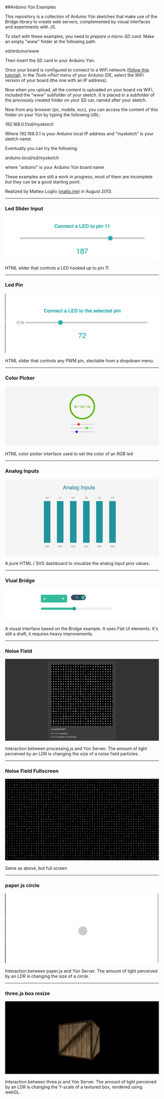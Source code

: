 ##Arduino Yún Examples

This repository is a collection of Arduino Yún sketches that make use of the Bridge library to create web servers, complemented by visual interfaces and experiments with JS.

To start with these examples, you need to *prepare a micro-SD card*. Make an empty "www" folder at the following path:

*sd/arduino/www*

Then insert the SD card in your Arduino Yún.

Once your board is configured to connect to a WiFi network ([follow this tutorial](http://arduino.cc/en/Guide/ArduinoYun#toc13)), in the *Tools->Port* menu of your Arduino IDE, select the WiFi version of your board (the one with an IP address).

Now when you upload, all the content is uploaded on your board via WiFi, included the "www" subfolder of your sketch. It is placed in a subfolder of the previously created folder on your SD car, named after your sketch.

Now from any browser (pc, mobile, ecc), you can access the content of this folder on your Yún by typing the following URL:

*192.168.0.1/sd/mysketch*

Where 192.168.0.1 is your Arduino local IP address and "mysketch" is your sketch name. 


Eventually you can try the following:

*arduino.local/sd/mysketch*

where "arduino" is your Arduino Yún board name

These examples are still a work in progress, most of them are incomplete but they can be a good starting point. 

Realized by Matteo Loglio ([matlo.me](http://matlo.me)) in August 2013.

*	*	*	*	*	*	*	*	*	*	*	

### Led Slider Input

![screenshot](/pictures/ledSliderInput.jpg)

HTML slider that controls a LED hooked up to pin 11

*	*	*	*	*	*	*	*	*	*	*	

### Led Pin

![screenshot](/pictures/ledPin.jpg)

HTML slider that controls any PWM pin, slectable from a dropdown menu.

*	*	*	*	*	*	*	*	*	*	*	

### Color Picker

![screenshot](/pictures/color_picker.jpg)

HTML color picker interface used to set the color of an RGB led

*	*	*	*	*	*	*	*	*	*	*	

### Analog Inputs

![screenshot](/pictures/analogInputs.jpg)

A pure HTML / SVG dashboard to visualize the analog input pins values.

*	*	*	*	*	*	*	*	*	*	*	

### Viual Bridge

![screenshot](/pictures/visualBridge.jpg)

A viusal interface based on the Bridge example. It uses Flat UI elements. It's still a draft, it requires heavy improvements.

*	*	*	*	*	*	*	*	*	*	*	

### Noise Field

![screenshot](/pictures/noiseField.jpg)

Interaction between processing.js and Yún Server. The amount of light perceived by an LDR is changing the size of a noise field particles.

*	*	*	*	*	*	*	*	*	*	*	

### Noise Field Fullscreen

![screenshot](/pictures/noiseFieldFull.jpg)

Same as above, but full screen

*	*	*	*	*	*	*	*	*	*	*	

### paper.js circle

![screenshot](/pictures/paperCircle.jpg)

Interaction between paper.js and Yún Server. The amount of light perceived by an LDR is changing the size of a circle.

*	*	*	*	*	*	*	*	*	*	*	

### three.js box resize

![screenshot](/pictures/three.jpg)

Interaction between three.js and Yún Server. The amount of light perceived by an LDR is changing the Y-scale of a textured box, rendered using webGL.

